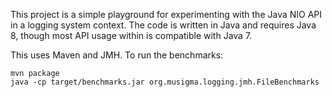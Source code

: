 This project is a simple playground for experimenting with the Java NIO API in
a logging system context. The code is written in Java and requires Java 8,
though most API usage within is compatible with Java 7.

This uses Maven and JMH. To run the benchmarks:

    mvn package
    java -cp target/benchmarks.jar org.musigma.logging.jmh.FileBenchmarks
